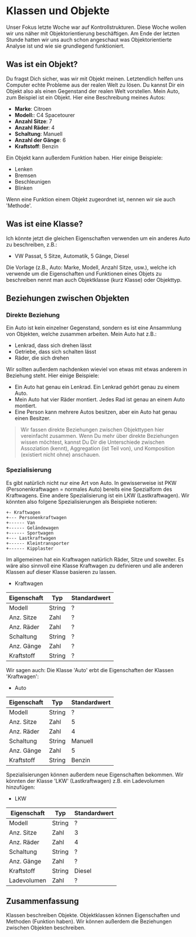 # Klassen und Objekte

Unser Fokus letzte Woche war auf Kontrollstrukturen. Diese Woche wollen wir uns näher mit Objektorientierung beschäftigen. Am Ende der letzten Stunde hatten wir uns auch schon angeschaut was Objektorientierte Analyse ist und wie sie grundlegend funktioniert.

## Was ist ein Objekt?

Du fragst Dich sicher, was wir mit Objekt meinen. Letztendlich helfen uns Computer echte Probleme aus der realen Welt zu lösen. Du kannst Dir ein Objekt also als einen Gegenstand der realen Welt vorstellen. Mein Auto, zum Beispiel ist ein Objekt. Hier eine Beschreibung meines Autos:

* **Marke**: Citroen
* **Modell:**: C4 Spacetourer
* **Anzahl Sitze**: 7
* **Anzahl Räder**: 4
* **Schaltung**: Manuell
* **Anzahl der Gänge**: 6
* **Kraftstoff**: Benzin

Ein Objekt kann außerdem Funktion haben. Hier einige Beispiele:

* Lenken
* Bremsen
* Beschleunigen
* Blinken

Wenn eine Funktion einem Objekt zugeordnet ist, nennen wir sie auch 'Methode'.

## Was ist eine Klasse?

Ich könnte jetzt die gleichen Eigenschaften verwenden um ein anderes Auto zu beschreiben, z.B.: 

* VW Passat, 5 Sitze, Automatik, 5 Gänge, Diesel

Die Vorlage (z.B., Auto: Marke, Modell, Anzahl Sitze, usw.), welche ich verwende um die Eigenschaften und Funktionen eines Objets zu beschreiben nennt man auch Objektklasse (kurz Klasse) oder Objekttyp.

## Beziehungen zwischen Objekten

### Direkte Beziehung

Ein Auto ist kein einzelner Gegenstand, sondern es ist eine Ansammlung von Objekten, welche zusammen arbeiten. Mein Auto hat z.B.:

* Lenkrad, dass sich drehen lässt
* Getriebe, dass sich schalten lässt
* Räder, die sich drehen

Wir sollten außerdem nachdenken wieviel von etwas mit etwas anderem in Beziehung steht. Hier einige Beispiele:

* Ein Auto hat genau ein Lenkrad. Ein Lenkrad gehört genau zu einem Auto.
* Mein Auto hat vier Räder montiert. Jedes Rad ist genau an einem Auto montiert.
* Eine Person kann mehrere Autos besitzen, aber ein Auto hat genau einen Besitzer.


> Wir fassen direkte Beziehungen zwischen Objekttypen hier vereinfacht zusammen. Wenn Du mehr über direkte Beziehungen wissen möchtest, kannst Du Dir die Unterschiede zwischen Assoziation (kennt), Aggregation (ist Teil von), und Komposition (existiert nicht ohne) anschauen.


### Spezialisierung

Es gibt natürlich nicht nur eine Art von Auto. In gewisserweise ist PKW (Personenkraftwagen = normales Auto) bereits eine Spezialform des Kraftwagens. Eine andere Spezialisierung ist ein LKW (Lastkraftwagen). Wir könnten also folgene Spezialisierungen als Beispieke notieren:

```
+- Kraftwagen
+--- Personenkraftwagen
+------ Van
+------ Geländewagen
+------ Sportwagen
+--- Lastkraftwagen
+------ Kleintransporter
+------ Kipplaster
```

Im allgemeinen hat ein Kraftwagen natürlich Räder, Sitze und soweiter. Es wäre also sinnvoll eine Klasse Kraftwagen zu definieren und alle anderen Klassen auf dieser Klasse basieren zu lassen.


* Kraftwagen

|Eigenschaft|Typ|Standardwert|
|---|---|---|
|Modell|String|?|
|Anz. Sitze|Zahl|?|
|Anz. Räder|Zahl|?|
|Schaltung|String|?|
|Anz. Gänge|Zahl|?|
|Kraftstoff|String|?|

Wir sagen auch: Die Klasse 'Auto' erbt die Eigenschaften der Klassen 'Kraftwagen':

* Auto

|Eigenschaft|Typ|Standardwert|
|---|---|---|
|Modell|String|?|
|Anz. Sitze|Zahl|5|
|Anz. Räder|Zahl|4|
|Schaltung|String|Manuell|
|Anz. Gänge|Zahl|5|
|Kraftstoff|String|Benzin|

Spezialisierungen können außerdem neue Eigenschaften bekommen. Wir könnten der Klasse 'LKW' (Lastkraftwagen) z.B. ein Ladevolumen hinzufügen:

* LKW

|Eigenschaft|Typ|Standardwert|
|---|---|---|
|Modell|String|?|
|Anz. Sitze|Zahl|3|
|Anz. Räder|Zahl|4|
|Schaltung|String|?|
|Anz. Gänge|Zahl|?|
|Kraftstoff|String|Diesel|
|Ladevolumen|Zahl|?|

## Zusammenfassung

Klassen beschreiben Objekte. Objektklassen können Eigenschaften und Methoden (Funktion haben). Wir können außerdem die Beziehungen zwischen Objekten beschreiben.